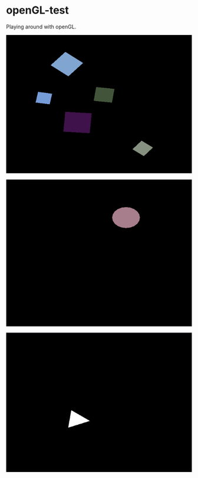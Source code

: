 # openGL-test

Playing around with openGL.

![Square](img/sq-3.gif)

![Circle](img/circle-1.gif)

![Triangle](img/tri-1.gif)
